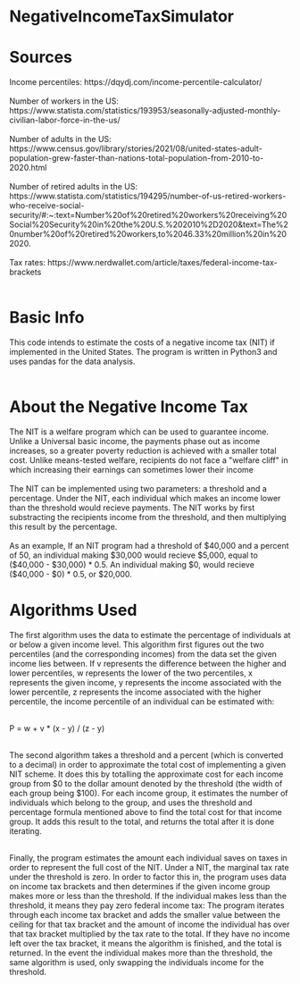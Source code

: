 # NegativeIncomeTaxSimulator
<h1>Sources</h1>
Income percentiles: https://dqydj.com/income-percentile-calculator/ <br></br>
Number of workers in the US: https://www.statista.com/statistics/193953/seasonally-adjusted-monthly-civilian-labor-force-in-the-us/ <br></br>
Number of adults in the US: https://www.census.gov/library/stories/2021/08/united-states-adult-population-grew-faster-than-nations-total-population-from-2010-to-2020.html <br></br>
Number of retired adults in the US: https://www.statista.com/statistics/194295/number-of-us-retired-workers-who-receive-social-security/#:~:text=Number%20of%20retired%20workers%20receiving%20Social%20Security%20in%20the%20U.S.%202010%2D2020&text=The%20number%20of%20retired%20workers,to%2046.33%20million%20in%202020. <br></br>
Tax rates: https://www.nerdwallet.com/article/taxes/federal-income-tax-brackets <br></br>

<h1>Basic Info</h1>
This code intends to estimate the costs of a negative income tax (NIT) if implemented in the United States. The program is written in Python3 and uses pandas for the data analysis. <br></br>

<h1>About the Negative Income Tax</h1>
The NIT is a welfare program which can be used to guarantee income. Unlike a Universal basic income, the payments phase out as income increases, so a greater poverty reduction is achieved with a smaller total cost. Unlike means-tested welfare, recipients do not face a "welfare cliff" in which increasing their earnings can sometimes lower their income <br></br>
The NIT can be implemented using two parameters: a threshold and a percentage. Under the NIT, each individual which makes an income lower than the threshold would recieve payments. The NIT works by first substracting the recipients income from the threshold, and then multiplying this result by the percentage. <br></br>As an example, If an NIT program had a threshold of $40,000 and a percent of 50, an individual making $30,000 would recieve $5,000, equal to ($40,000 - $30,000) * 0.5. An individual making $0, would recieve ($40,000 - $0) * 0.5, or $20,000. 

<h1>Algorithms Used</h1>
The first algorithm uses the data to estimate the percentage of individuals at or below a given income level. This algorithm first figures out the two percentiles (and the corresponding incomes) from the data set the given income lies between. If v represents the difference between the higher and lower percentiles, w represents the lower of the two percentiles, x represents the given income, y represents the income associated with the lower percentile, z represents the income associated with the higher percentile, the income percentile of an individual can be estimated with:<br></br>

P = w + v * (x - y) / (z - y) <br></br>

The second algorithm takes a threshold and a percent (which is converted to a decimal) in order to approximate the total cost of implementing a given NIT scheme. It does this by totalling the approximate cost for each income group from $0 to the dollar amount denoted by the threshold (the width of each group being $100). For each income group, it estimates the number of individuals which belong to the group, and uses the threshold and percentage formula mentioned above to find the total cost for that income group. It adds this result to the total, and returns the total after it is done iterating. <br></br>

Finally, the program estimates the amount each individual saves on taxes in order to represent the full cost of the NIT. Under a NIT, the marginal tax rate under the threshold is zero. In order to factor this in, the program uses data on income tax brackets and then determines if the given income group makes more or less than the threshold. If the individual makes less than the threshold, it means they pay zero federal income tax: The program iterates through each income tax bracket and adds the smaller value between the ceiling for that tax bracket and the amount of income the individual has over that tax bracket multiplied by the tax rate to the total. If they have no income left over the tax bracket, it means the algorithm is finished, and the total is returned. In the event the individual makes more than the threshold, the same algorithm is used, only swapping the individuals income for the threshold. 
